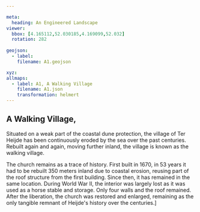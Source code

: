 ```yaml
---

meta:
  heading: An Engineered Landscape
viewer:
  bbox: [4.165112,52.030185,4.169099,52.032]
  rotation: 282
  
geojson:
  - label:
    filename: A1.geojson

xyz:
allmaps:
  - label: A1, A Walking Village
    filename: A1.json
    transformation: helmert
---
```


## A Walking Village,

Situated on a weak part of the coastal dune protection, the village of Ter Heijde has been continuously eroded by the sea over the past centuries. Rebuilt again and again, moving further inland, the village is known as the walking village.

The church remains as a trace of history. First built in 1670, in 53 years it had to be rebuilt 350 meters inland due to coastal erosion, reusing part of the roof structure from the first building. Since then, it has remained in the same location. During World War II, the interior was largely lost as it was used as a horse stable and storage. Only four walls and the roof remained. After the liberation, the church was restored and enlarged, remaining as the only tangible remnant of Heijde's history over the centuries.]
